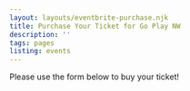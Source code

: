 ```yaml
---
layout: layouts/eventbrite-purchase.njk
title: Purchase Your Ticket for Go Play NW
description: ''
tags: pages
listing: events
---
```


Please use the form below to buy your ticket!


